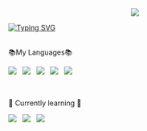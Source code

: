 <!--
**valenproz/valenproz** is a ✨ _special_ ✨ repository because its `README.md` (this file) appears on your GitHub profile.

Here are some ideas to get you started:
<img src="https://giffiles.alphacoders.com/127/12795.gif" alt="Jubilee-gif" width="59" height="55.67">

- 🔭 I’m currently working on ...
- 🌱 I’m currently learning ...
- 👯 I’m looking to collaborate on ...
- 🤔 I’m looking for help with ...
- 💬 Ask me about ...
- 📫 How to reach me: ...
- 😄 Pronouns: she/her
- ⚡ Fun fact: ...
-->
<div align= "center">
    <img src="https://capsule-render.vercel.app/api?type=waving&color=0:fff942,100:e0b310&height=240&text=Welcome🐝&animation=fadeIn&fontColor=ffffff&fontSize=60" /> 

</div>

[![Typing SVG](https://readme-typing-svg.demolab.com?font=Fira+Code&weight=700&size=30&pause=1000&color=F7CC5A&width=600&lines=Hello!+%E2%9C%A8My+name+is+Valentina%E2%9C%A8)](https://git.io/typing-svg)
<br><br>


📚My Languages📚

<img src="https://img.shields.io/badge/Python-79ADDC?style=for-the-badge&logo=python&logoColor=white"/>&nbsp;&nbsp;
<img src="https://img.shields.io/badge/C-FFC09F?style=for-the-badge&logo=c&logoColor=white"/>&nbsp;&nbsp;
<img src="https://img.shields.io/badge/C++-FFEE93?style=for-the-badge&logo=cplusplus&logoColor=white"/>&nbsp;&nbsp;
<img src="https://img.shields.io/badge/Matlab-FCF5C7?style=for-the-badge&logo=MEGA&logoColor=white"/>&nbsp;&nbsp;
<img src="https://img.shields.io/badge/SQL-ADF7B6?&style=for-the-badge&logo=MySQL&logoColor=white"/>&nbsp;&nbsp;


<br>

🌱 Currently learning 🌱

<img src="https://img.shields.io/badge/JavaScript-F7DF1E?style=for-the-badge&logo=JavaScript&logoColor=white"/>&nbsp;&nbsp;
<img src="https://img.shields.io/badge/HTML-239120?style=for-the-badge&logo=html5&logoColor=white"/>&nbsp;&nbsp;
<img src="https://img.shields.io/badge/Java-ED8B00?style=for-the-badge&logo=openjdk&logoColor=white"/>&nbsp;&nbsp;
